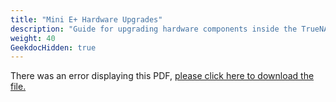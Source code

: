 ```yaml
---
title: "Mini E+ Hardware Upgrades"
description: "Guide for upgrading hardware components inside the TrueNAS Mini E+ chassis."
weight: 40
GeekdocHidden: true
---
```


<object data="https://www.truenas.com/docs/files/MiniE+HardwareUpgradesGuide1.1.pdf" type="application/pdf" width="95%" height="1000">
  There was an error displaying this PDF, <a href="https://www.truenas.com/docs/files/MiniE+HardwareUpgradesGuide1.1.pdf">please click here to download the file.</a>
</object>
